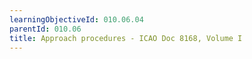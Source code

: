 ```yaml
---
learningObjectiveId: 010.06.04
parentId: 010.06
title: Approach procedures - ICAO Doc 8168, Volume I
---
```



